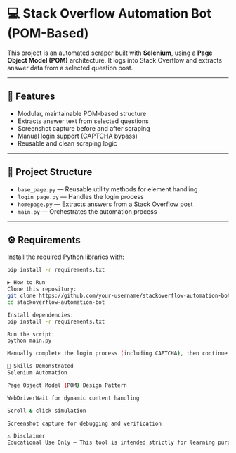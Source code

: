 # 💻 Stack Overflow Automation Bot (POM-Based)

This project is an automated scraper built with **Selenium**, using a **Page Object Model (POM)** architecture. It logs into Stack Overflow and extracts answer data from a selected question post.

---

## 🚀 Features

- Modular, maintainable POM-based structure
- Extracts answer text from selected questions
- Screenshot capture before and after scraping
- Manual login support (CAPTCHA bypass)
- Reusable and clean scraping logic

---

## 📂 Project Structure

- `base_page.py` — Reusable utility methods for element handling
- `login_page.py` — Handles the login process
- `homepage.py` — Extracts answers from a Stack Overflow post
- `main.py` — Orchestrates the automation process

---

## ⚙️ Requirements

Install the required Python libraries with:

```bash
pip install -r requirements.txt

▶️ How to Run
Clone this repository:
git clone https://github.com/your-username/stackoverflow-automation-bot.git
cd stackoverflow-automation-bot

Install dependencies:
pip install -r requirements.txt

Run the script:
python main.py

Manually complete the login process (including CAPTCHA), then continue.

🧠 Skills Demonstrated
Selenium Automation

Page Object Model (POM) Design Pattern

WebDriverWait for dynamic content handling

Scroll & click simulation

Screenshot capture for debugging and verification

⚠️ Disclaimer
Educational Use Only — This tool is intended strictly for learning purposes. Scraping websites like Stack Overflow may violate their Terms of Service. Always ensure you have permission before using automation tools on any platform.

